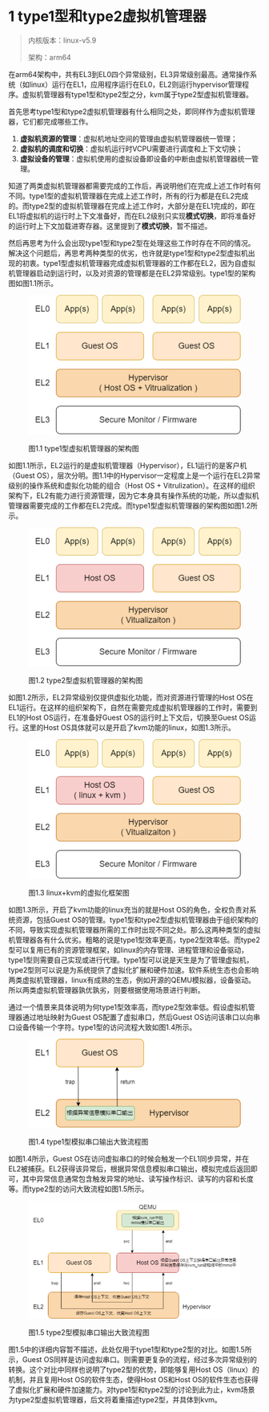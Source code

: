# 1 type1型和type2虚拟机管理器

> 内核版本：linux-v5.9
>
> 架构：arm64

在arm64架构中，共有EL3到EL0四个异常级别，EL3异常级别最高。通常操作系统（如linux）运行在EL1，应用程序运行在EL0，EL2则运行hypervisor管理程序。虚拟机管理器有type1型和type2型之分，kvm属于type2型虚拟机管理器。

首先思考type1型和type2虚拟机管理器有什么相同之处，即同样作为虚拟机管理器，它们都完成哪些工作。

1. **虚拟机资源的管理**：虚拟机地址空间的管理由虚拟机管理器统一管理；
2. **虚拟机的调度和切换**：虚拟机运行时VCPU需要进行调度和上下文切换；
3. **虚拟设备的管理**：虚拟机使用的虚拟设备即设备的中断由虚拟机管理器统一管理。

知道了两类虚拟机管理器都需要完成的工作后，再说明他们在完成上述工作时有何不同。type1型的虚拟机管理器在完成上述工作时，所有的行为都是在EL2完成的。而type2型的虚拟机管理器在完成上述工作时，大部分是在EL1完成的，即在EL1将虚拟机的运行时上下文准备好，而在EL2级别只实现**模式切换**，即将准备好的运行时上下文加载进寄存器。这里提到了**模式切换**，暂不描述。

然后再思考为什么会出现type1型和type2型在处理这些工作时存在不同的情况。解决这个问题后，再思考两种类型的优劣，也许就是type1型和type2型虚拟机出现的初衷。type1型虚拟机管理器完成虚拟机管理器的工作都在EL2，因为自虚拟机管理器启动到运行时，以及对资源的管理都是在EL2异常级别。type1型的架构图如图1.1所示。

<figure><img src=".gitbook/assets/Non-SecureState-Virtualization.drawio.png" alt=""><figcaption><p>​图1.1 type1型虚拟机管理器的架构图​</p></figcaption></figure>

如图1.1所示，EL2运行的是虚拟机管理器（Hypervisor），EL1运行的是客户机（Guest OS），层次分明。图1.1中的Hypervisor一定程度上是一个运行在EL2异常级别的操作系统和虚拟化功能的组合（Host OS + Vitrulization）。在这样的组织架构下，EL2有能力进行资源管理，因为它本身具有操作系统的功能，所以虚拟机管理器需要完成的工作都在EL2完成。而type1型虚拟机管理器的架构图如图1.2所示。

<figure><img src=".gitbook/assets/type2型虚拟机管理框架图.drawio.png" alt=""><figcaption><p>​图1.2 type2型虚拟机管理器的架构图</p></figcaption></figure>

如图1.2所示，EL2异常级别仅提供虚拟化功能，而对资源进行管理的Host OS在EL1运行。在这样的组织架构下，自然在需要完成虚拟机管理器的工作时，需要到EL1的Host OS运行，在准备好Guest OS的运行时上下文后，切换至Guest OS运行。这里的Host OS具体就可以是开启了kvm功能的linux，如图1.3所示。

<figure><img src=".gitbook/assets/开启linux+kvm的虚拟化框架图.drawio.png" alt=""><figcaption><p>图1.3 linux+kvm的虚拟化框架图</p></figcaption></figure>

如图1.3所示，开启了kvm功能的linux充当的就是Host OS的角色，全权负责对系统资源，包括Guest OS的管理。type1型和type2型虚拟机管理器由于组织架构的不同，导致实现虚拟机管理器所需的工作时出现不同之处。那么这两种类型的虚拟机管理器各有什么优劣。粗略的说是type1型效率更高，type2型效率低。而type2型可以复用已有的资源管理框架，如linux的内存管理、进程管理和设备驱动，type1型则需要自己实现或进行代理。type1型可以说是天生是为了管理虚拟机，type2型则可以说是为系统提供了虚拟化扩展和硬件加速。软件系统生态也会影响两类虚拟机管理器，linux有成熟的生态，例如开源的QEMU模拟器，设备驱动。所以两类虚拟机管理器孰优孰劣，则要根据使用场景进行判断。

通过一个情景来具体说明为何type1型效率高，而type2型效率低。假设虚拟机管理器通过地址映射为Guest OS配置了虚拟串口，然后Guest OS访问该串口以向串口设备传输一个字符。type1型的访问流程大致如图1.4所示。

<figure><img src=".gitbook/assets/type1型模拟串口输出大致流程图.drawio.png" alt=""><figcaption><p>图1.4 type1型模拟串口输出大致流程图</p></figcaption></figure>

如图1.4所示，Guest OS在访问虚拟串口的时候会触发一个EL1同步异常，并在EL2被捕获。EL2获得该异常后，根据异常信息模拟串口输出，模拟完成后返回即可，其中异常信息通常包含触发异常的地址、读写操作标识、读写的内容和长度等。而type2型的访问大致流程如图1.5所示。

<figure><img src=".gitbook/assets/type2模式串口输出大致流程图.drawio.png" alt=""><figcaption><p>​图1.5 type2型模拟串口输出大致流程图</p></figcaption></figure>

图1.5中的详细内容暂不描述，此处仅用于type1型和type2型的对比。如图1.5所示，Guest OS同样是访问虚拟串口。则需要更复杂的流程，经过多次异常级别的转换。这个对比中同样也说明了type2型的优势，即能够复用Host OS（linux）的机制，并且复用Host OS的软件生态，使得Host OS和Host OS的软件生态也获得了虚拟化扩展和硬件加速能力。对type1型和type2型的讨论到此为止，kvm场景为type2型虚拟机管理器，后文将着重描述type2型，并具体到kvm。
